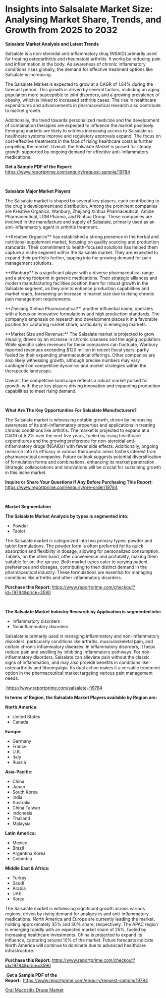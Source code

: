 <p><h1>Insights into Salsalate Market Size: Analysing Market Share, Trends, and Growth from 2025 to 2032</h1></p><p><strong>Salsalate Market Analysis and Latest Trends</strong></p>
<p><p>Salsalate is a non-steroidal anti-inflammatory drug (NSAID) primarily used for treating osteoarthritis and rheumatoid arthritis. It works by reducing pain and inflammation in the body. As awareness of chronic inflammatory conditions rises globally, the demand for effective treatment options like Salsalate is increasing.</p><p>The Salsalate Market is expected to grow at a CAGR of 1.84% during the forecast period. This growth is driven by several factors, including an aging population more susceptible to joint disorders, and a growing prevalence of obesity, which is linked to increased arthritis cases. The rise in healthcare expenditures and advancements in pharmaceutical research also contribute to market growth.</p><p>Additionally, the trend towards personalized medicine and the development of combination therapies are expected to influence the market positively. Emerging markets are likely to witness increasing access to Salsalate as healthcare systems improve and regulatory approvals expand. The focus on cost-effective treatments in the face of rising healthcare costs is further propelling the market. Overall, the Salsalate Market is poised for steady growth, supported by ongoing demand for effective anti-inflammatory medications.</p></p>
<p><strong>Get a Sample PDF of the Report:&nbsp;</strong> <a href="https://www.reportprime.com/enquiry/request-sample/19784?utm_campaign=3104&utm_medium=2&utm_source=Github&utm_content=ia&utm_term=20032025&utm_id=salsalate">https://www.reportprime.com/enquiry/request-sample/19784</a></p>
<p>&nbsp;</p>
<p><strong>Salsalate Major Market Players</strong></p>
<p><p>The Salsalate market is shaped by several key players, each contributing to the drug's development and distribution. Among the prominent companies are Kreative Organics, Wanbury, Zhejiang Xinhua Pharmaceutical, Amide Pharmaceutical, LGM Pharma, and Ninhua Group. These companies are involved in the manufacture and supply of Salsalate, primarily used as an anti-inflammatory agent in arthritis treatment.</p><p>**Kreative Organics** has established a strong presence in the herbal and nutritional supplement market, focusing on quality sourcing and production standards. Their commitment to health-focused solutions has helped them capture a niche segment within the Salsalate market. They are expected to expand their portfolio further, tapping into the growing demand for pain management solutions.</p><p>**Wanbury** is a significant player with a diverse pharmaceutical range and a strong footprint in generic medications. Their strategic alliances and modern manufacturing facilities position them for robust growth in the Salsalate segment, as they aim to enhance production capabilities and market reach, foreseeing an increase in market size due to rising chronic pain management requirements.</p><p>**Zhejiang Xinhua Pharmaceutical**, another influential name, operates with a focus on innovative formulations and high production standards. The company’s emphasis on research and development places it in a favorable position for capturing market share, particularly in emerging markets. </p><p>**Market Size and Revenue:** The Salsalate market is projected to grow steadily, driven by an increase in chronic diseases and the aging population. While specific sales revenues for these companies can fluctuate, Wanbury reported revenues exceeding $120 million in recent fiscal years, partly fueled by their expanding pharmaceutical offerings. Other companies are also likely witnessing growth, although precise numbers may vary contingent on competitive dynamics and market strategies within the therapeutic landscape. </p><p>Overall, the competitive landscape reflects a robust market poised for growth, with these key players driving innovation and expanding production capabilities to meet rising demand.</p></p>
<p>&nbsp;</p>
<p><strong>What Are The Key Opportunities For Salsalate Manufacturers?</strong></p>
<p><p>The Salsalate market is witnessing notable growth, driven by increasing awareness of its anti-inflammatory properties and applications in treating chronic conditions like arthritis. The market is projected to expand at a CAGR of 5.2% over the next five years, fueled by rising healthcare expenditures and the growing preference for non-steroidal anti-inflammatory drugs (NSAIDs) with fewer side effects. Additionally, ongoing research into its efficacy in various therapeutic areas fosters interest from pharmaceutical companies. Future outlook suggests potential diversification of formulation forms and combinations, enhancing its market penetration. Strategic collaborations and innovations will be crucial for sustaining growth in this niche market.</p></p>
<p><strong>Inquire or Share Your Questions If Any Before Purchasing This Report:</strong> <a href="https://www.reportprime.com/enquiry/pre-order/19784?utm_campaign=3104&utm_medium=2&utm_source=Github&utm_content=ia&utm_term=20032025&utm_id=salsalate">https://www.reportprime.com/enquiry/pre-order/19784</a></p>
<p>&nbsp;</p>
<p><strong>Market Segmentation</strong></p>
<p><strong>The Salsalate Market Analysis by types is segmented into:</strong></p>
<p><ul><li>Powder</li><li>Tablet</li></ul></p>
<p><p>The Salsalate market is categorized into two primary types: powder and tablet formulations. The powder form is often preferred for its quick absorption and flexibility in dosage, allowing for personalized consumption. Tablets, on the other hand, offer convenience and portability, making them suitable for on-the-go use. Both market types cater to varying patient preferences and dosages, contributing to their distinct demand in the pharmaceutical industry. These formulations are essential for managing conditions like arthritis and other inflammatory disorders.</p></p>
<p><strong>Purchase this Report:&nbsp;</strong><a href="https://www.reportprime.com/checkout?id=19784&price=3590&utm_campaign=3104&utm_medium=2&utm_source=Github&utm_content=ia&utm_term=20032025&utm_id=salsalate">https://www.reportprime.com/checkout?id=19784&price=3590</a></p>
<p>&nbsp;</p>
<p><strong>The Salsalate Market Industry Research by Application is segmented into:</strong></p>
<p><ul><li>Inflammatory disorders</li><li>Noninflammatory disorders</li></ul></p>
<p><p>Salsalate is primarily used in managing inflammatory and non-inflammatory disorders, particularly conditions like arthritis, musculoskeletal pain, and certain chronic inflammatory diseases. In inflammatory disorders, it helps reduce pain and swelling by inhibiting inflammatory pathways. For non-inflammatory disorders, Salsalate can alleviate pain without the classic signs of inflammation, and may also provide benefits in conditions like osteoarthritis and fibromyalgia. Its dual action makes it a versatile treatment option in the pharmaceutical market targeting various pain management needs.</p></p>
<p><a href="https://www.reportprime.com/salsalate-r19784?utm_campaign=3104&utm_medium=2&utm_source=Github&utm_content=ia&utm_term=20032025&utm_id=salsalate">&nbsp;https://www.reportprime.com/salsalate-r19784</a></p>
<p><strong>In terms of Region, the Salsalate Market Players available by Region are:</strong></p>
<p>
    <p> <strong> North America: </strong>
        <ul>
            <li>United States</li>
            <li>Canada</li>
        </ul>
        </p> 
    <p> <strong> Europe: </strong>
        <ul>
            <li>Germany</li>
            <li>France</li>
            <li>U.K.</li>
            <li>Italy</li>
            <li>Russia</li>
        </ul>
        </p> 
    <p> <strong> Asia-Pacific: </strong>
        <ul>
            <li>China</li>
            <li>Japan</li>
            <li>South Korea</li>
            <li>India</li>
            <li>Australia</li>
            <li>China Taiwan</li>
            <li>Indonesia</li>
            <li>Thailand</li>
            <li>Malaysia</li>
        </ul>
        </p> 
    <p> <strong> Latin America: </strong>
        <ul>
            <li>Mexico</li>
            <li>Brazil</li>
            <li>Argentina Korea</li>
            <li>Colombia</li>
        </ul>
        </p> 
    <p> <strong> Middle East & Africa: </strong>
        <ul>
            <li>Turkey</li>
            <li>Saudi</li>
            <li>Arabia</li>
            <li>UAE</li>
            <li>Korea</li>
        </ul>
    </p>
    </p>
<p><p>The Salsalate market is witnessing significant growth across various regions, driven by rising demand for analgesics and anti-inflammatory medications. North America and Europe are currently leading the market, holding approximately 35% and 30% share, respectively. The APAC region is emerging rapidly with an expected market share of 25%, fueled by increasing healthcare investments. China is projected to expand its influence, capturing around 10% of the market. Future forecasts indicate North America will continue to dominate due to advanced healthcare infrastructure.</p></p>
<p><strong>Purchase this Report: </strong><a href="https://www.reportprime.com/checkout?id=19784&price=3590&utm_campaign=3104&utm_medium=2&utm_source=Github&utm_content=ia&utm_term=20032025&utm_id=salsalate">https://www.reportprime.com/checkout?id=19784&price=3590</a></p>
<p>&nbsp;<strong>Get a Sample PDF of the Report:&nbsp;&nbsp;</strong><a href="https://www.reportprime.com/enquiry/request-sample/19784?utm_campaign=3104&utm_medium=2&utm_source=Github&utm_content=ia&utm_term=20032025&utm_id=salsalate">https://www.reportprime.com/enquiry/request-sample/19784</a></p>
<p><strong></strong></p>
<p><p><a href="https://github.com/irisadoranrx/Market-Research-Report-List-1/blob/main/oral-mucositis-drugs-market.md?utm_campaign=3104&utm_medium=2&utm_source=Github&utm_content=ia&utm_term=20032025&utm_id=salsalate">Oral Mucositis Drugs Market</a></p></p>